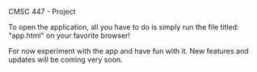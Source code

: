 CMSC 447 - Project

To open the application, all you have to do is simply run the file titled: "app.html" on your favorite browser!

For now experiment with the app and have fun with it. New features and updates will be coming very soon.
